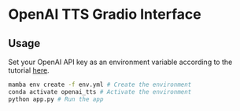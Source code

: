 # OpenAI TTS Gradio Interface

## Usage

Set your OpenAI API key as an environment variable according to the tutorial [here](https://platform.openai.com/docs/quickstart).

```bash
mamba env create -f env.yml # Create the environment
conda activate openai_tts # Activate the environment
python app.py # Run the app
```
